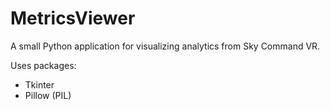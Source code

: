 # MetricsViewer
A small Python application for visualizing analytics from Sky Command VR.

Uses packages:
 - Tkinter
 - Pillow (PIL)